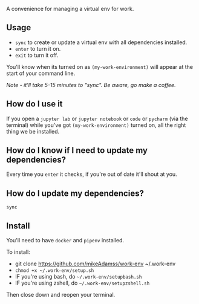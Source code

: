 A convenience for managing a virtual env for work.

## Usage

* `sync` to create or update a virtual env with all dependencies installed.
* `enter` to turn it on.
* `exit` to turn it off.

You'll know when its turned on as `(my-work-environment)` will appear at the start of your command line.

_Note - it'll take 5-15 minutes to "sync". Be aware, go make a coffee._

## How do I use it

If you open a `jupyter lab` or `jupyter notebook` or `code` or `pycharm` (via the terminal) while you've got `(my-work-environment)` turned on, all the right thing we be installed.

## How do I know if I need to update my dependencies?

Every time you `enter` it checks, if you're out of date it'll shout at you.

## How do I update my dependencies?

`sync`

## Install

You'll need to have `docker` and `pipenv` installed.

To install:
* git clone https://github.com/mikeAdamss/work-env ~/.work-env
* `chmod +x ~/.work-env/setup.sh`
* IF you're using bash, do `~/.work-env/setupbash.sh`
* IF you're using zshell, do `~/.work-env/setupzshell.sh`

Then close down and reopen your terminal.
